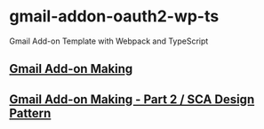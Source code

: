 # gmail-addon-oauth2-wp-ts
Gmail Add-on Template with Webpack and TypeScript

## [Gmail Add-on Making](https://alexvangelov.wordpress.com/2017/11/25/gmail-add-on-making)
## [Gmail Add-on Making - Part 2 / SCA Design Pattern](https://alexvangelov.wordpress.com/2017/11/26/gmail-add-on-making-part-2-sca-design-pattern)

